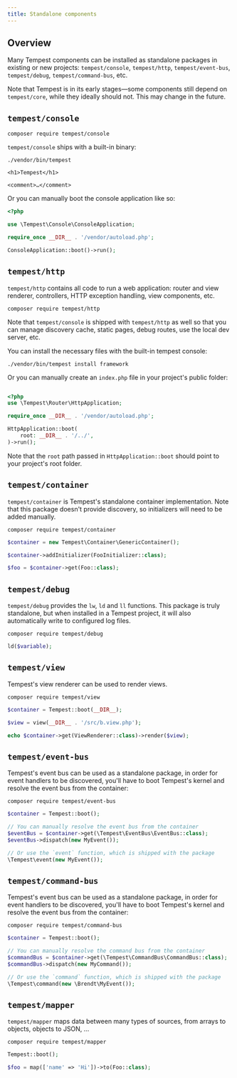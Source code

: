 ```yaml
---
title: Standalone components
---
```


## Overview

Many Tempest components can be installed as standalone packages in existing or new projects: `tempest/console`, `tempest/http`, `tempest/event-bus`, `tempest/debug`, `tempest/command-bus`, etc.

Note that Tempest is in its early stages—some components still depend on `tempest/core`, while they ideally should not. This may change in the future.

## `tempest/console`

```
composer require tempest/console
```

`tempest/console` ships with a built-in binary:

```console
./vendor/bin/tempest

<h1>Tempest</h1>

<comment>…</comment>
```

Or you can manually boot the console application like so:

```php
<?php

use \Tempest\Console\ConsoleApplication;

require_once __DIR__ . '/vendor/autoload.php';

ConsoleApplication::boot()->run();
```

## `tempest/http`

`tempest/http` contains all code to run a web application: router and view renderer, controllers, HTTP exception handling, view components, etc.

```
composer require tempest/http
```

Note that `tempest/console` is shipped with `tempest/http` as well so that you can manage discovery cache, static pages, debug routes, use the local dev server, etc.

You can install the necessary files with the built-in tempest console:

```console
./vendor/bin/tempest install framework
```

Or you can manually create an `index.php` file in your project's public folder:

```php

<?php
use \Tempest\Router\HttpApplication;

require_once __DIR__ . '/vendor/autoload.php';

HttpApplication::boot(
    root: __DIR__ . '/../',
)->run();
```

Note that the `root` path passed in `HttpApplication::boot` should point to your project's root folder.

## `tempest/container`

`tempest/container` is Tempest's standalone container implementation. Note that this package doesn't provide discovery, so initializers will need to be added manually.

```
composer require tempest/container
```

```php
$container = new Tempest\Container\GenericContainer();

$container->addInitializer(FooInitializer::class);

$foo = $container->get(Foo::class);
```

## `tempest/debug`

`tempest/debug` provides the `lw`, `ld` and `ll` functions. This package is truly standalone, but when installed in a Tempest project, it will also automatically write to configured log files.

```
composer require tempest/debug
```

```php
ld($variable);
```

## `tempest/view`

Tempest's view renderer can be used to render views.

```
composer require tempest/view
```

```php
$container = Tempest::boot(__DIR__);

$view = view(__DIR__ . '/src/b.view.php');

echo $container->get(ViewRenderer::class)->render($view);
```

## `tempest/event-bus`

Tempest's event bus can be used as a standalone package, in order for event handlers to be discovered, you'll have to boot Tempest's kernel and resolve the event bus from the container:

```
composer require tempest/event-bus
```

```php
$container = Tempest::boot();

// You can manually resolve the event bus from the container
$eventBus = $container->get(\Tempest\EventBus\EventBus::class);
$eventBus->dispatch(new MyEvent());

// Or use the `event` function, which is shipped with the package
\Tempest\event(new MyEvent());
```

## `tempest/command-bus`

Tempest's event bus can be used as a standalone package, in order for event handlers to be discovered, you'll have to boot Tempest's kernel and resolve the event bus from the container:

```
composer require tempest/command-bus
```

```php
$container = Tempest::boot();

// You can manually resolve the command bus from the container
$commandBus = $container->get(\Tempest\CommandBus\CommandBus::class);
$commandBus->dispatch(new MyCommand());

// Or use the `command` function, which is shipped with the package
\Tempest\command(new \Brendt\MyEvent());
```

## `tempest/mapper`

`tempest/mapper` maps data between many types of sources, from arrays to objects, objects to JSON, …

```
composer require tempest/mapper
```

```php
Tempest::boot();

$foo = map(['name' => 'Hi'])->to(Foo::class);
```
